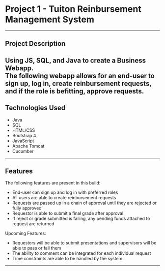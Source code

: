 # Project 1 - Tuiton Reinbursement Management System  
---
## Project Description  

Using JS, SQL, and Java to create a Business Webapp.  
The following webapp allows for an end-user to sign up, log in, create reinbursement requests, and if the role is befitting, approve requests. 
---
## Technologies Used
- Java
- SQL
- HTML/CSS
- Bootstrap 4
- JavaScript
- Apache Tomcat
- Cucumber
---
## Features  
The following features are present in this build:
- End-user can sign up and log in with preferred roles
- All users are able to create reinbursement requests
- Requests are passed up in a chain of approval until they are rejected or fully approved
- Requestor is able to submit a final grade after approval
- If reject or grade submitted is failing, any pending funds attached to request are returned

Upcoming Features:
- Requestors will be able to submit presentations and supervisors will be able to pass or fail them
- The ability to comment can be integrated for each individual request
- Time constraints are able to be handled by the system

---

